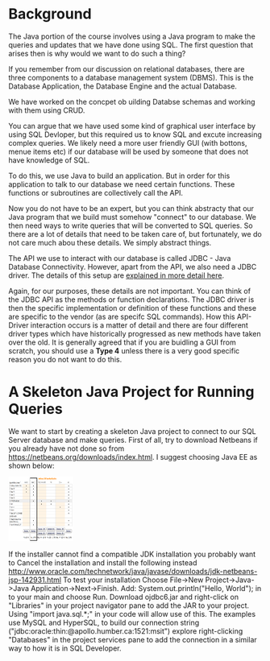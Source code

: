 
# Background

The Java portion of the course involves using a Java program to make the queries and updates that we have done using SQL.  The first question that arises then is why would we want to do such a thing? 

If you remember from our discussion on relational databases, there are three components to a database management system (DBMS).  This is the Database Application, the Database Engine and the actual Database.  

We have worked on the concpet ob uilding Databse schemas and working with them using CRUD.

You can argue that we have used some kind of graphical user interface by using SQL Devloper, but this required us to know SQL and excute increasing complex queries.  We likely need a more user friendly GUI (with bottons, menue items etc) if our database will be used by someone that does not have knowledge of SQL.

To do this, we use Java to build an application.  But in order for this application to talk to our database we need certain functions.  These functions or subroutines are collectively call the API.  

Now you do not have to be an expert, but you can think abstracty that our Java program that we build must somehow "connect" to our database.  We then need ways to write queries that will be converted to SQL queries.  So there are a lot of details that need to be taken care of, but fortunately, we do not care much abou these details.  We simply abstract things.

The API we use to interact with our database is called JDBC - Java Database Connectivity.  However, apart from the API, we also need a JDBC driver.  The details of this setup are <a href="http://www.tutorialspoint.com/jdbc/jdbc-driver-types.htm">explained in more detail here</a>.

Again, for our purposes, these details are not important.  You can think of the JDBC API as the methods or function declarations.  The JDBC driver is then the specific implementation or definition of these functions and these are specific to the vendor (as are specifc SQL commands).  How this API-Driver interaction occurs is a matter of detail and there are four different driver types which have historically progressed as new methods have taken over the old.  It is generally agreed that if you are buidling a GUI from scratch, you should use a <b>Type 4</b> unless there is a very good specific reason you do not want to do this.

# A Skeleton Java Project for Running Queries

We want to start by creating a skeleton Java project to connect to our SQL Server database and make queries.  First of all, try to download Netbeans if you already have not done so from https://netbeans.org/downloads/index.html.  I suggest choosing Java EE as shown below:

<img src="NetbeanDownload.png" alt="HTML5 Icon" style="width:128px;height:128px;">

If the installer cannot find a compatible JDK installation you probably want to Cancel the installation and install the following instead http://www.oracle.com/technetwork/java/javase/downloads/jdk-netbeans-jsp-142931.html
To test your installation Choose File->New Project->Java->Java Application->Next->Finish.
Add: System.out.println("Hello, World"); in to your main and choose Run.
Download ojdbc6.jar and right-click on "Libraries" in your project navigator pane to add the JAR to your project. Using "import java.sql.*;" in your code will allow use of this.
The examples use MySQL and HyperSQL, to build our connection string ("jdbc:oracle:thin:@apollo.humber.ca:1521:msit") explore right-clicking "Databases" in the project services pane to add the connection in a similar way to how it is in SQL Developer.
